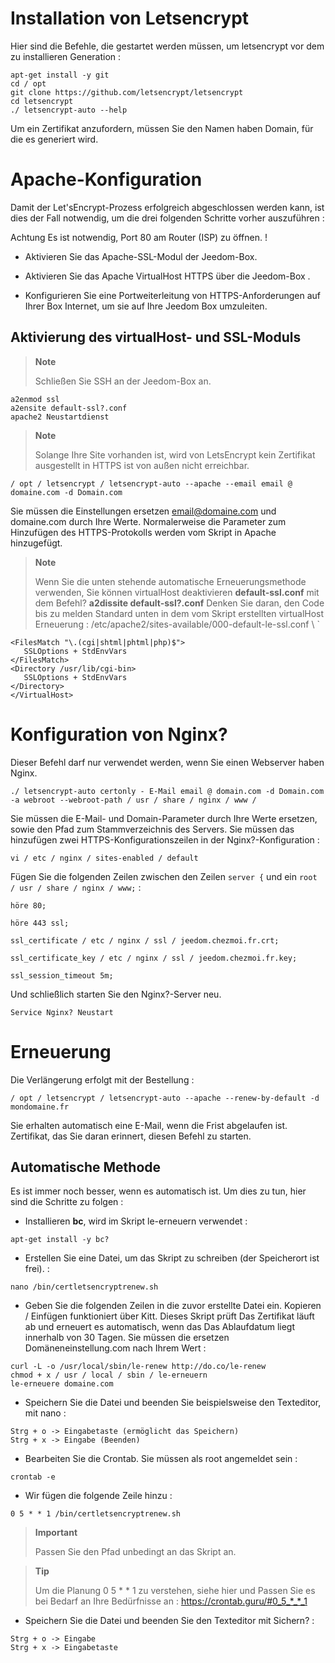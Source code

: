 Installation von Letsencrypt 
===========================

Hier sind die Befehle, die gestartet werden müssen, um letsencrypt vor dem zu installieren
Generation :

    apt-get install -y git
    cd / opt
    git clone https://github.com/letsencrypt/letsencrypt
    cd letsencrypt
    ./ letsencrypt-auto --help

Um ein Zertifikat anzufordern, müssen Sie den Namen haben
Domain, für die es generiert wird.

Apache-Konfiguration 
======================

Damit der Let'sEncrypt-Prozess erfolgreich abgeschlossen werden kann, ist dies der Fall
notwendig, um die drei folgenden Schritte vorher auszuführen :

Achtung Es ist notwendig, Port 80 am Router (ISP) zu öffnen. ! 

-   Aktivieren Sie das Apache-SSL-Modul der Jeedom-Box.

-   Aktivieren Sie das Apache VirtualHost HTTPS über die Jeedom-Box .

-   Konfigurieren Sie eine Portweiterleitung von HTTPS-Anforderungen auf Ihrer Box
    Internet, um sie auf Ihre Jeedom Box umzuleiten.

Aktivierung des virtualHost- und SSL-Moduls 
------------------------------------------

> **Note**
>
> Schließen Sie SSH an der Jeedom-Box an.

    a2enmod ssl
    a2ensite default-ssl?.conf
    apache2 Neustartdienst

> **Note**
>
> Solange Ihre Site vorhanden ist, wird von LetsEncrypt kein Zertifikat ausgestellt
> in HTTPS ist von außen nicht erreichbar.

    / opt / letsencrypt / letsencrypt-auto --apache --email email @ domaine.com -d Domain.com

Sie müssen die Einstellungen ersetzen <email@domaine.com> und domaine.com
durch Ihre Werte. Normalerweise die Parameter zum Hinzufügen des HTTPS-Protokolls
werden vom Skript in Apache hinzugefügt.

> **Note**
>
> Wenn Sie die unten stehende automatische Erneuerungsmethode verwenden,
> Sie können virtualHost deaktivieren **default-ssl.conf** mit dem
> Befehl? **a2dissite default-ssl?.conf** Denken Sie daran, den Code bis zu melden
> Standard unten in dem vom Skript erstellten virtualHost
> Erneuerung :
> /etc/apache2/sites-available/000-default-le-ssl.conf \ `

    <FilesMatch "\.(cgi|shtml|phtml|php)$">
       SSLOptions + StdEnvVars
    </FilesMatch>
    <Directory /usr/lib/cgi-bin>
       SSLOptions + StdEnvVars
    </Directory>
    </VirtualHost>

Konfiguration von Nginx? 
======================

Dieser Befehl darf nur verwendet werden, wenn Sie einen Webserver haben
Nginx.

    ./ letsencrypt-auto certonly - E-Mail email @ domain.com -d Domain.com -a webroot --webroot-path / usr / share / nginx / www /

Sie müssen die E-Mail- und Domain-Parameter durch Ihre Werte ersetzen,
sowie den Pfad zum Stammverzeichnis des Servers. Sie müssen das hinzufügen
zwei HTTPS-Konfigurationszeilen in der Nginx?-Konfiguration :

    vi / etc / nginx / sites-enabled / default

Fügen Sie die folgenden Zeilen zwischen den Zeilen `server {` und ein
`root / usr / share / nginx / www;` :

    höre 80;

    höre 443 ssl;

    ssl_certificate / etc / nginx / ssl / jeedom.chezmoi.fr.crt;

    ssl_certificate_key / etc / nginx / ssl / jeedom.chezmoi.fr.key;

    ssl_session_timeout 5m;

Und schließlich starten Sie den Nginx?-Server neu.

    Service Nginx? Neustart

Erneuerung 
==============

Die Verlängerung erfolgt mit der Bestellung :

    / opt / letsencrypt / letsencrypt-auto --apache --renew-by-default -d mondomaine.fr

Sie erhalten automatisch eine E-Mail, wenn die Frist abgelaufen ist.
Zertifikat, das Sie daran erinnert, diesen Befehl zu starten.

Automatische Methode 
-------------------

Es ist immer noch besser, wenn es automatisch ist. Um dies zu tun, hier sind die
Schritte zu folgen :

-   Installieren **bc**, wird im Skript le-erneuern verwendet :

<!-- -->

    apt-get install -y bc?

-   Erstellen Sie eine Datei, um das Skript zu schreiben (der Speicherort ist frei).
    :

<!-- -->

    nano /bin/certletsencryptrenew.sh

-   Geben Sie die folgenden Zeilen in die zuvor erstellte Datei ein.
    Kopieren / Einfügen funktioniert über Kitt. Dieses Skript prüft
    Das Zertifikat läuft ab und erneuert es automatisch, wenn das
    Das Ablaufdatum liegt innerhalb von 30 Tagen. Sie müssen die ersetzen
    Domäneneinstellung.com nach Ihrem Wert :

<!-- -->

    curl -L -o /usr/local/sbin/le-renew http://do.co/le-renew
    chmod + x / usr / local / sbin / le-erneuern
    le-erneuere domaine.com

-   Speichern Sie die Datei und beenden Sie beispielsweise den Texteditor,
    mit nano :

<!-- -->

    Strg + o -> Eingabetaste (ermöglicht das Speichern)
    Strg + x -> Eingabe (Beenden)

-   Bearbeiten Sie die Crontab. Sie müssen als root angemeldet sein :

<!-- -->

    crontab -e

-   Wir fügen die folgende Zeile hinzu :

<!-- -->

    0 5 * * 1 /bin/certletsencryptrenew.sh

> **Important**
>
> Passen Sie den Pfad unbedingt an das Skript an.

> **Tip**
>
> Um die Planung 0 5 \* \* 1 zu verstehen, siehe hier und
> Passen Sie es bei Bedarf an Ihre Bedürfnisse an :
> <https://crontab.guru/#0_5_*_*_1>

-   Speichern Sie die Datei und beenden Sie den Texteditor mit
    Sichern? :

<!-- -->

    Strg + o -> Eingabe
    Strg + x -> Eingabetaste

